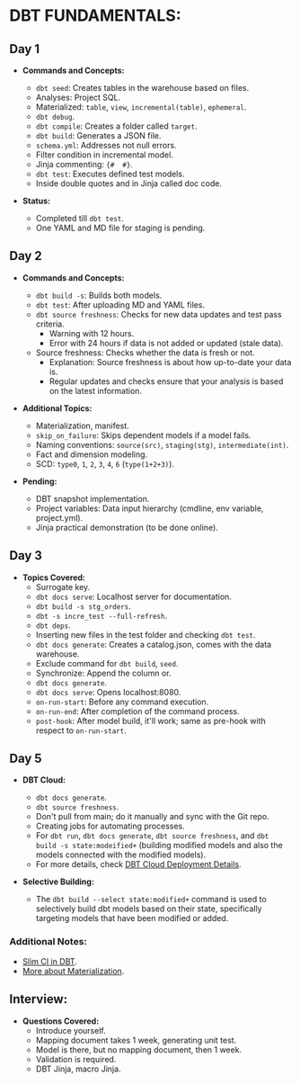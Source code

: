 # DBT FUNDAMENTALS:
## Day 1

- **Commands and Concepts:**
  - `dbt seed`: Creates tables in the warehouse based on files.
  - Analyses: Project SQL.
  - Materialized: `table`, `view`, `incremental(table)`, `ephemeral`.
  - `dbt debug`.
  - `dbt compile`: Creates a folder called `target`.
  - `dbt build`: Generates a JSON file.
  - `schema.yml`: Addresses not null errors.
  - Filter condition in incremental model.
  - Jinja commenting: `{#  #}`.
  - `dbt test`: Executes defined test models.
  - Inside double quotes and in Jinja called doc code.

- **Status:**
  - Completed till `dbt test`.
  - One YAML and MD file for staging is pending.

## Day 2

- **Commands and Concepts:**
  - `dbt build -s`: Builds both models.
  - `dbt test`: After uploading MD and YAML files.
  - `dbt source freshness`: Checks for new data updates and test pass criteria.
    - Warning with 12 hours.
    - Error with 24 hours if data is not added or updated (stale data).
  - Source freshness: Checks whether the data is fresh or not.
    - Explanation: Source freshness is about how up-to-date your data is.
    - Regular updates and checks ensure that your analysis is based on the latest information.

- **Additional Topics:**
  - Materialization, manifest.
  - `skip_on_failure`: Skips dependent models if a model fails.
  - Naming conventions: `source(src)`, `staging(stg)`, `intermediate(int)`.
  - Fact and dimension modeling.
  - SCD: `type0`, `1`, `2`, `3`, `4`, `6` (`type(1+2+3)`).

- **Pending:**
  - DBT snapshot implementation.
  - Project variables: Data input hierarchy (cmdline, env variable, project.yml).
  - Jinja practical demonstration (to be done online).

## Day 3

- **Topics Covered:**
  - Surrogate key.
  - `dbt docs serve`: Localhost server for documentation.
  - `dbt build -s stg_orders`.
  - `dbt -s incre_test --full-refresh`.
  - `dbt deps`.
  - Inserting new files in the test folder and checking `dbt test`.
  - `dbt docs generate`: Creates a catalog.json, comes with the data warehouse.
  - Exclude command for `dbt build`, `seed`.
  - Synchronize: Append the column or.
  - `dbt docs generate`.
  - `dbt docs serve`: Opens localhost:8080.
  - `on-run-start`: Before any command execution.
  - `on-run-end`: After completion of the command process.
  - `post-hook`: After model build, it'll work; same as pre-hook with respect to `on-run-start`.

## Day 5

- **DBT Cloud:**
  - `dbt docs generate`.
  - `dbt source freshness`.
  - Don't pull from main; do it manually and sync with the Git repo.
  - Creating jobs for automating processes.
  - For `dbt run`, `dbt docs generate`, `dbt source freshness`, and `dbt build -s state:modeified+` (building modified models and also the models connected with the modified models).
  - For more details, check [DBT Cloud Deployment Details](https://cloud.getdbt.com/deploy/227379/projects/325758/environments/270607).

- **Selective Building:**
  - The `dbt build --select state:modified+` command is used to selectively build dbt models based on their state, specifically targeting models that have been modified or added.

### Additional Notes:

- [Slim CI in DBT](https://www.vantage-ai.com/blog/how-to-use-slim-ci-with-dbt-core).
- [More about Materialization](https://docs.getdbt.com/docs/build/materializations).

## Interview:

- **Questions Covered:**
  - Introduce yourself.
  - Mapping document takes 1 week, generating unit test.
  - Model is there, but no mapping document, then 1 week.
  - Validation is required.
  - DBT Jinja, macro Jinja.
